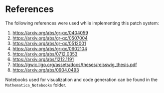 # References

The following references were used while implementing this patch system:

1. https://arxiv.org/abs/gr-qc/0404059
2. https://arxiv.org/abs/gr-qc/0507004
3. https://arxiv.org/abs/gr-qc/0512001
4. https://arxiv.org/abs/gr-qc/0602104
5. https://arxiv.org/abs/0712.0353
6. https://arxiv.org/abs/1212.1191
7. https://gwic.ligo.org/assets/docs/theses/reisswig_thesis.pdf
8. https://arxiv.org/abs/0904.0493

Notebooks used for visualization and code generation can be found in the `Mathematica_Notebooks` folder.